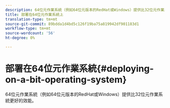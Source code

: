 ```yaml
---
description: 64位元作業系統（例如64位元版本的RedHat或Windows）提供比32位元作業系統更好的效能。
title: 部署在64位元作業系統上
translation-type: tm+mt
source-git-commit: 89bdda1d4bd5c126f19ba75a819942df901183d1
workflow-type: tm+mt
source-wordcount: '56'
ht-degree: 0%

---
```



# 部署在64位元作業系統{#deploying-on-a-bit-operating-system}

64位元作業系統（例如64位元版本的RedHat或Windows）提供比32位元作業系統更好的效能。

